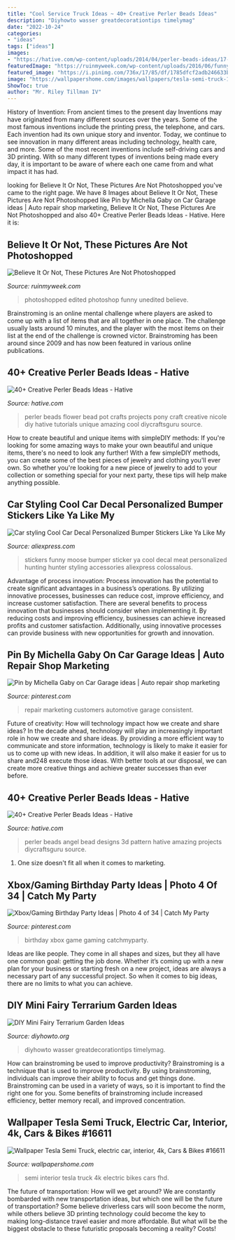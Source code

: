 ```yaml
---
title: "Cool Service Truck Ideas ~ 40+ Creative Perler Beads Ideas"
description: "Diyhowto wasser greatdecorationtips timelymag"
date: "2022-10-24"
categories:
- "ideas"
tags: ["ideas"]
images:
- "https://hative.com/wp-content/uploads/2014/04/perler-beads-ideas/17-flower-pot-perler-beads.jpg"
featuredImage: "https://ruinmyweek.com/wp-content/uploads/2016/06/funny-photos-of-not-photoshopped-no-photoshop-unedited-partner-lifting.jpg"
featured_image: "https://i.pinimg.com/736x/17/85/df/1785dfcf2adb246633b63032c3d7d7af.jpg"
image: "https://wallpapershome.com/images/wallpapers/tesla-semi-truck-1920x1080-electric-car-interior-4k-16611.jpg"
ShowToc: true
author: "Mr. Riley Tillman IV"
---
```



History of Invention: From ancient times to the present day
Inventions may have originated from many different sources over the years. Some of the most famous inventions include the printing press, the telephone, and cars. Each invention had its own unique story and inventor. Today, we continue to see innovation in many different areas including technology, health care, and more. Some of the most recent inventions include self-driving cars and 3D printing. With so many different types of inventions being made every day, it is important to be aware of where each one came from and what impact it has had.

	

		
looking for Believe It Or Not, These Pictures Are Not Photoshopped you've came to the right page. We have 8 Images about Believe It Or Not, These Pictures Are Not Photoshopped like Pin by Michella Gaby on Car Garage ideas | Auto repair shop marketing, Believe It Or Not, These Pictures Are Not Photoshopped and also 40+ Creative Perler Beads Ideas - Hative. Here it is:
		
    
## Believe It Or Not, These Pictures Are Not Photoshopped

<img loading=lazy src="https://ruinmyweek.com/wp-content/uploads/2016/06/funny-photos-of-not-photoshopped-no-photoshop-unedited-partner-lifting.jpg" onerror="this.onerror=null;this.src='https://tse2.mm.bing.net/th?id=OIP.v81VLE3yVW5Hb78hJVkVugHaLH&amp;pid=15.1';" alt="Believe It Or Not, These Pictures Are Not Photoshopped">

_Source: ruinmyweek.com_

>photoshopped edited photoshop funny unedited believe. 

	

Brainstroming is an online mental challenge where players are asked to come up with a list of items that are all together in one place. The challenge usually lasts around 10 minutes, and the player with the most items on their list at the end of the challenge is crowned victor. Brainstroming has been around since 2009 and has now been featured in various online publications.

    
## 40+ Creative Perler Beads Ideas - Hative

<img loading=lazy src="https://hative.com/wp-content/uploads/2014/04/perler-beads-ideas/17-flower-pot-perler-beads.jpg" onerror="this.onerror=null;this.src='https://tse1.mm.bing.net/th?id=OIP.PpKHyO12P_RtQSamgMURVQHaMX&amp;pid=15.1';" alt="40+ Creative Perler Beads Ideas - Hative">

_Source: hative.com_

>perler beads flower bead pot crafts projects pony craft creative nicole diy hative tutorials unique amazing cool diycraftsguru source. 

	

How to create beautiful and unique items with simpleDIY methods:
If you're looking for some amazing ways to make your own beautiful and unique items, there's no need to look any further! With a few simpleDIY methods, you can create some of the best pieces of jewelry and clothing you'll ever own. So whether you're looking for a new piece of jewelry to add to your collection or something special for your next party, these tips will help make anything possible.

    
## Car Styling Cool Car Decal Personalized Bumper Stickers Like Ya Like My

<img loading=lazy src="https://ae01.alicdn.com/kf/HTB1A1VaX21TBuNjy0Fjq6yjyXXap/Car-styling-Cool-Car-Decal-Personalized-Bumper-Stickers-Like-Ya-Like-My-Meat-Now-Funny-Moose.jpg" onerror="this.onerror=null;this.src='https://tse1.mm.bing.net/th?id=OIP.dZS5I5d4palmQtibKyxx-wHaHa&amp;pid=15.1';" alt="Car styling Cool Car Decal Personalized Bumper Stickers Like Ya Like My">

_Source: aliexpress.com_

>stickers funny moose bumper sticker ya cool decal meat personalized hunting hunter styling accessories aliexpress colossalous. 

	

Advantage of process innovation:
Process innovation has the potential to create significant advantages in a business’s operations. By utilizing innovative processes, businesses can reduce cost, improve efficiency, and increase customer satisfaction.
There are several benefits to process innovation that businesses should consider when implementing it. By reducing costs and improving efficiency, businesses can achieve increased profits and customer satisfaction. Additionally, using innovative processes can provide business with new opportunities for growth and innovation.

    
## Pin By Michella Gaby On Car Garage Ideas | Auto Repair Shop Marketing

<img loading=lazy src="https://i.pinimg.com/736x/17/85/df/1785dfcf2adb246633b63032c3d7d7af.jpg" onerror="this.onerror=null;this.src='https://tse2.mm.bing.net/th?id=OIP.Ryyd14-pJRhdRR6XMsT6uAHaC9&amp;pid=15.1';" alt="Pin by Michella Gaby on Car Garage ideas | Auto repair shop marketing">

_Source: pinterest.com_

>repair marketing customers automotive garage consistent. 

	

Future of creativity: How will technology impact how we create and share ideas?
In the decade ahead, technology will play an increasingly important role in how we create and share ideas. By providing a more efficient way to communicate and store information, technology is likely to make it easier for us to come up with new ideas. In addition, it will also make it easier for us to share and248
execute those ideas. With better tools at our disposal, we can create more creative things and achieve greater successes than ever before.

    
## 40+ Creative Perler Beads Ideas - Hative

<img loading=lazy src="https://hative.com/wp-content/uploads/2014/04/perler-beads-ideas/40-angel-perler-beads.jpg" onerror="this.onerror=null;this.src='https://tse4.mm.bing.net/th?id=OIP.1p0xJDkgMRz-Pqb1iiiPZAHaFA&amp;pid=15.1';" alt="40+ Creative Perler Beads Ideas - Hative">

_Source: hative.com_

>perler beads angel bead designs 3d pattern hative amazing projects diycraftsguru source. 

	

1. One size doesn't fit all when it comes to marketing.

    
## Xbox/Gaming Birthday Party Ideas | Photo 4 Of 34 | Catch My Party

<img loading=lazy src="https://i.pinimg.com/736x/08/96/5a/08965ad1897889da678071e70323ea5e.jpg" onerror="this.onerror=null;this.src='https://tse3.mm.bing.net/th?id=OIP.8HGt9yqXnNY2GaHFuI-dSQHaJ3&amp;pid=15.1';" alt="Xbox/Gaming Birthday Party Ideas | Photo 4 of 34 | Catch My Party">

_Source: pinterest.com_

>birthday xbox game gaming catchmyparty. 

	

Ideas are like people. They come in all shapes and sizes, but they all have one common goal: getting the job done. Whether it’s coming up with a new plan for your business or starting fresh on a new project, ideas are always a necessary part of any successful project. So when it comes to big ideas, there are no limits to what you can achieve.

    
## DIY Mini Fairy Terrarium Garden Ideas

<img loading=lazy src="http://www.diyhowto.org/wp-content/uploads/Tea-Cup-Terrarium-DIY-Mini-Fairy-Terrarium-Garden-Ideas.jpg" onerror="this.onerror=null;this.src='https://tse3.mm.bing.net/th?id=OIP.vKq1OElbp9odl4Rw3iSlewHaJ8&amp;pid=15.1';" alt="DIY Mini Fairy Terrarium Garden Ideas">

_Source: diyhowto.org_

>diyhowto wasser greatdecorationtips timelymag. 

	

How can brainstroming be used to improve productivity?
Brainstroming is a technique that is used to improve productivity. By using brainstroming, individuals can improve their ability to focus and get things done. Brainstroming can be used in a variety of ways, so it is important to find the right one for you. Some benefits of brainstroming include increased efficiency, better memory recall, and improved concentration.

    
## Wallpaper Tesla Semi Truck, Electric Car, Interior, 4k, Cars &amp; Bikes #16611

<img loading=lazy src="https://wallpapershome.com/images/wallpapers/tesla-semi-truck-1920x1080-electric-car-interior-4k-16611.jpg" onerror="this.onerror=null;this.src='https://tse3.mm.bing.net/th?id=OIP.CeZcemswzAZbg0cy7OOCagHaEK&amp;pid=15.1';" alt="Wallpaper Tesla Semi Truck, electric car, interior, 4k, Cars &amp; Bikes #16611">

_Source: wallpapershome.com_

>semi interior tesla truck 4k electric bikes cars fhd. 

	

The future of transportation: How will we get around?
We are constantly bombarded with new transportation ideas, but which one will be the future of transportation? Some believe driverless cars will soon become the norm, while others believe 3D printing technology could become the key to making long-distance travel easier and more affordable. But what will be the biggest obstacle to these futuristic proposals becoming a reality? Costs!

